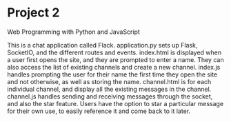 # Project 2

Web Programming with Python and JavaScript

This is a chat application called Flack. application.py sets up Flask, SocketIO, and the different routes and events. index.html is displayed when a user first opens the site, and they are prompted to enter a name. They can also access the list of existing channels and create a new channel. index.js handles prompting the user for their name the first time they open the site and not otherwise, as well as storing the name. channel.html is for each individual channel, and display all the existing messages in the channel. channel.js handles sending and receiving messages through the socket, and also the star feature. Users have the option to star a particular message for their own use, to easily reference it and come back to it later.
